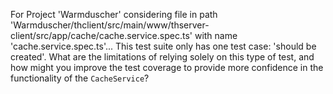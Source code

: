 For Project 'Warmduscher' considering file in path 'Warmduscher/thclient/src/main/www/thserver-client/src/app/cache/cache.service.spec.ts' with name 'cache.service.spec.ts'... 
This test suite only has one test case: 'should be created'. What are the limitations of relying solely on this type of test, and how might you improve the test coverage to provide more confidence in the functionality of the `CacheService`?